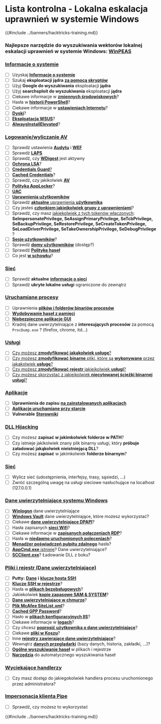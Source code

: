 # Lista kontrolna - Lokalna eskalacja uprawnień w systemie Windows

{{#include ../banners/hacktricks-training.md}}

### **Najlepsze narzędzie do wyszukiwania wektorów lokalnej eskalacji uprawnień w systemie Windows:** [**WinPEAS**](https://github.com/carlospolop/privilege-escalation-awesome-scripts-suite/tree/master/winPEAS)

### [Informacje o systemie](windows-local-privilege-escalation/index.html#system-info)

- [ ] Uzyskaj [**Informacje o systemie**](windows-local-privilege-escalation/index.html#system-info)
- [ ] Szukaj **eksploatacji jądra** [**za pomocą skryptów**](windows-local-privilege-escalation/index.html#version-exploits)
- [ ] Użyj **Google do wyszukiwania** eksploatacji **jądra**
- [ ] Użyj **searchsploit do wyszukiwania** eksploatacji **jądra**
- [ ] Ciekawe informacje w [**zmiennych środowiskowych**](windows-local-privilege-escalation/index.html#environment)?
- [ ] Hasła w [**historii PowerShell**](windows-local-privilege-escalation/index.html#powershell-history)?
- [ ] Ciekawe informacje w [**ustawieniach Internetu**](windows-local-privilege-escalation/index.html#internet-settings)?
- [ ] [**Dyski**](windows-local-privilege-escalation/index.html#drives)?
- [ ] [**Eksploatacja WSUS**](windows-local-privilege-escalation/index.html#wsus)?
- [ ] [**AlwaysInstallElevated**](windows-local-privilege-escalation/index.html#alwaysinstallelevated)?

### [Logowanie/wyliczanie AV](windows-local-privilege-escalation/index.html#enumeration)

- [ ] Sprawdź ustawienia [**Audytu**](windows-local-privilege-escalation/index.html#audit-settings) i [**WEF**](windows-local-privilege-escalation/index.html#wef)
- [ ] Sprawdź [**LAPS**](windows-local-privilege-escalation/index.html#laps)
- [ ] Sprawdź, czy [**WDigest**](windows-local-privilege-escalation/index.html#wdigest) jest aktywny
- [ ] [**Ochrona LSA**](windows-local-privilege-escalation/index.html#lsa-protection)?
- [ ] [**Credentials Guard**](windows-local-privilege-escalation/index.html#credentials-guard)[?](windows-local-privilege-escalation/index.html#cached-credentials)
- [ ] [**Cached Credentials**](windows-local-privilege-escalation/index.html#cached-credentials)?
- [ ] Sprawdź, czy jakikolwiek [**AV**](https://github.com/carlospolop/hacktricks/blob/master/windows-hardening/windows-av-bypass/README.md)
- [ ] [**Polityka AppLocker**](https://github.com/carlospolop/hacktricks/blob/master/windows-hardening/authentication-credentials-uac-and-efs/README.md#applocker-policy)?
- [ ] [**UAC**](https://github.com/carlospolop/hacktricks/blob/master/windows-hardening/authentication-credentials-uac-and-efs/uac-user-account-control/README.md)
- [ ] [**Uprawnienia użytkowników**](windows-local-privilege-escalation/index.html#users-and-groups)
- [ ] Sprawdź [**aktualne** uprawnienia **użytkownika**](windows-local-privilege-escalation/index.html#users-and-groups)
- [ ] Czy jesteś [**członkiem jakiejkolwiek grupy z uprawnieniami**](windows-local-privilege-escalation/index.html#privileged-groups)?
- [ ] Sprawdź, czy masz [jakiekolwiek z tych tokenów włączonych](windows-local-privilege-escalation/index.html#token-manipulation): **SeImpersonatePrivilege, SeAssignPrimaryPrivilege, SeTcbPrivilege, SeBackupPrivilege, SeRestorePrivilege, SeCreateTokenPrivilege, SeLoadDriverPrivilege, SeTakeOwnershipPrivilege, SeDebugPrivilege** ?
- [ ] [**Sesje użytkowników**](windows-local-privilege-escalation/index.html#logged-users-sessions)?
- [ ] Sprawdź [**domy użytkowników**](windows-local-privilege-escalation/index.html#home-folders) (dostęp?)
- [ ] Sprawdź [**Politykę haseł**](windows-local-privilege-escalation/index.html#password-policy)
- [ ] Co jest [**w schowku**](windows-local-privilege-escalation/index.html#get-the-content-of-the-clipboard)?

### [Sieć](windows-local-privilege-escalation/index.html#network)

- [ ] Sprawdź **aktualne** [**informacje o sieci**](windows-local-privilege-escalation/index.html#network)
- [ ] Sprawdź **ukryte lokalne usługi** ograniczone do zewnątrz

### [Uruchamiane procesy](windows-local-privilege-escalation/index.html#running-processes)

- [ ] Uprawnienia [**plików i folderów binariów procesów**](windows-local-privilege-escalation/index.html#file-and-folder-permissions)
- [ ] [**Wydobywanie haseł z pamięci**](windows-local-privilege-escalation/index.html#memory-password-mining)
- [ ] [**Niebezpieczne aplikacje GUI**](windows-local-privilege-escalation/index.html#insecure-gui-apps)
- [ ] Kradnij dane uwierzytelniające z **interesujących procesów** za pomocą `ProcDump.exe` ? (firefox, chrome, itd...)

### [Usługi](windows-local-privilege-escalation/index.html#services)

- [ ] [Czy możesz **zmodyfikować jakąkolwiek usługę**?](windows-local-privilege-escalation/index.html#permissions)
- [ ] [Czy możesz **zmodyfikować** **binarne** pliki, które są **wykonywane** przez jakąkolwiek **usługę**?](windows-local-privilege-escalation/index.html#modify-service-binary-path)
- [ ] [Czy możesz **zmodyfikować** **rejestr** jakiejkolwiek **usługi**?](windows-local-privilege-escalation/index.html#services-registry-modify-permissions)
- [ ] [Czy możesz skorzystać z jakiejkolwiek **niecytowanej ścieżki binarnej usługi**?](windows-local-privilege-escalation/index.html#unquoted-service-paths)

### [**Aplikacje**](windows-local-privilege-escalation/index.html#applications)

- [ ] **Uprawnienia do zapisu** [**na zainstalowanych aplikacjach**](windows-local-privilege-escalation/index.html#write-permissions)
- [ ] [**Aplikacje uruchamiane przy starcie**](windows-local-privilege-escalation/index.html#run-at-startup)
- [ ] **Vulnerable** [**Sterowniki**](windows-local-privilege-escalation/index.html#drivers)

### [DLL Hijacking](windows-local-privilege-escalation/index.html#path-dll-hijacking)

- [ ] Czy możesz **zapisać w jakimkolwiek folderze w PATH**?
- [ ] Czy istnieje jakikolwiek znany plik binarny usługi, który **próbuje załadować jakąkolwiek nieistniejącą DLL**?
- [ ] Czy możesz **zapisać** w jakimkolwiek **folderze binarnym**?

### [Sieć](windows-local-privilege-escalation/index.html#network)

- [ ] Wylicz sieć (udostępnienia, interfejsy, trasy, sąsiedzi, ...)
- [ ] Zwróć szczególną uwagę na usługi sieciowe nasłuchujące na localhost (127.0.0.1)

### [Dane uwierzytelniające systemu Windows](windows-local-privilege-escalation/index.html#windows-credentials)

- [ ] [**Winlogon**](windows-local-privilege-escalation/index.html#winlogon-credentials) dane uwierzytelniające
- [ ] [**Windows Vault**](windows-local-privilege-escalation/index.html#credentials-manager-windows-vault) dane uwierzytelniające, które możesz wykorzystać?
- [ ] Ciekawe [**dane uwierzytelniające DPAPI**](windows-local-privilege-escalation/index.html#dpapi)?
- [ ] Hasła zapisanych [**sieci Wifi**](windows-local-privilege-escalation/index.html#wifi)?
- [ ] Ciekawe informacje w [**zapisanych połączeniach RDP**](windows-local-privilege-escalation/index.html#saved-rdp-connections)?
- [ ] Hasła w [**niedawno uruchomionych poleceniach**](windows-local-privilege-escalation/index.html#recently-run-commands)?
- [ ] [**Menadżer poświadczeń pulpitu zdalnego**](windows-local-privilege-escalation/index.html#remote-desktop-credential-manager) hasła?
- [ ] [**AppCmd.exe** istnieje](windows-local-privilege-escalation/index.html#appcmd-exe)? Dane uwierzytelniające?
- [ ] [**SCClient.exe**](windows-local-privilege-escalation/index.html#scclient-sccm)? Ładowanie DLL z boku?

### [Pliki i rejestr (Dane uwierzytelniające)](windows-local-privilege-escalation/index.html#files-and-registry-credentials)

- [ ] **Putty:** [**Dane**](windows-local-privilege-escalation/index.html#putty-creds) **i** [**klucze hosta SSH**](windows-local-privilege-escalation/index.html#putty-ssh-host-keys)
- [ ] [**Klucze SSH w rejestrze**](windows-local-privilege-escalation/index.html#ssh-keys-in-registry)?
- [ ] Hasła w [**plikach bezobsługowych**](windows-local-privilege-escalation/index.html#unattended-files)?
- [ ] Jakiekolwiek [**kopie zapasowe SAM & SYSTEM**](windows-local-privilege-escalation/index.html#sam-and-system-backups)?
- [ ] [**Dane uwierzytelniające w chmurze**](windows-local-privilege-escalation/index.html#cloud-credentials)?
- [ ] [**Plik McAfee SiteList.xml**](windows-local-privilege-escalation/index.html#mcafee-sitelist.xml)?
- [ ] [**Cached GPP Password**](windows-local-privilege-escalation/index.html#cached-gpp-pasword)?
- [ ] Hasło w [**plikach konfiguracyjnych IIS**](windows-local-privilege-escalation/index.html#iis-web-config)?
- [ ] Ciekawe informacje w [**logach**](windows-local-privilege-escalation/index.html#logs)?
- [ ] Czy chcesz [**poprosić użytkownika o dane uwierzytelniające**](windows-local-privilege-escalation/index.html#ask-for-credentials)?
- [ ] Ciekawe [**pliki w Koszu**](windows-local-privilege-escalation/index.html#credentials-in-the-recyclebin)?
- [ ] Inne [**rejestry zawierające dane uwierzytelniające**](windows-local-privilege-escalation/index.html#inside-the-registry)?
- [ ] Wewnątrz [**danych przeglądarki**](windows-local-privilege-escalation/index.html#browsers-history) (bazy danych, historia, zakładki, ...)?
- [ ] [**Ogólne wyszukiwanie haseł**](windows-local-privilege-escalation/index.html#generic-password-search-in-files-and-registry) w plikach i rejestrze
- [ ] [**Narzędzia**](windows-local-privilege-escalation/index.html#tools-that-search-for-passwords) do automatycznego wyszukiwania haseł

### [Wyciekające handlerzy](windows-local-privilege-escalation/index.html#leaked-handlers)

- [ ] Czy masz dostęp do jakiegokolwiek handlera procesu uruchomionego przez administratora?

### [Impersonacja klienta Pipe](windows-local-privilege-escalation/index.html#named-pipe-client-impersonation)

- [ ] Sprawdź, czy możesz to wykorzystać

{{#include ../banners/hacktricks-training.md}}

